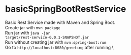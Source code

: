 # basicSpringBootRestService

Basic Rest Service made with Maven and Spring Boot. \
Create jar with <code>mvn package</code> \
Run jar with <code>java -jar target/rest-service-0.0.1-SNAPSHOT.jar</code> \
Run without creating jar with <code>mvn:spring-boot:run</code> \
Go to <code>http://localhost:8080/greeting</code> after running \
